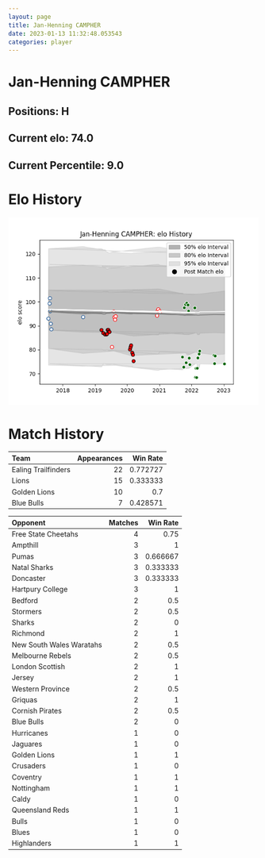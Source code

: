 ```yaml
---  
layout: page  
title: Jan-Henning CAMPHER  
date: 2023-01-13 11:32:48.053543  
categories: player  
---
```

# Jan-Henning CAMPHER

## Positions: H

## Current elo: 74.0

## Current Percentile: 9.0

# Elo History


![elo history](history_Jan-HenningCAMPHER.png)
# Match History


| Team                |   Appearances |   Win Rate |
|:--------------------|--------------:|-----------:|
| Ealing Trailfinders |            22 |   0.772727 |
| Lions               |            15 |   0.333333 |
| Golden Lions        |            10 |   0.7      |
| Blue Bulls          |             7 |   0.428571 |

| Opponent                 |   Matches |   Win Rate |
|:-------------------------|----------:|-----------:|
| Free State Cheetahs      |         4 |   0.75     |
| Ampthill                 |         3 |   1        |
| Pumas                    |         3 |   0.666667 |
| Natal Sharks             |         3 |   0.333333 |
| Doncaster                |         3 |   0.333333 |
| Hartpury College         |         3 |   1        |
| Bedford                  |         2 |   0.5      |
| Stormers                 |         2 |   0.5      |
| Sharks                   |         2 |   0        |
| Richmond                 |         2 |   1        |
| New South Wales Waratahs |         2 |   0.5      |
| Melbourne Rebels         |         2 |   0.5      |
| London Scottish          |         2 |   1        |
| Jersey                   |         2 |   1        |
| Western Province         |         2 |   0.5      |
| Griquas                  |         2 |   1        |
| Cornish Pirates          |         2 |   0.5      |
| Blue Bulls               |         2 |   0        |
| Hurricanes               |         1 |   0        |
| Jaguares                 |         1 |   0        |
| Golden Lions             |         1 |   1        |
| Crusaders                |         1 |   0        |
| Coventry                 |         1 |   1        |
| Nottingham               |         1 |   1        |
| Caldy                    |         1 |   0        |
| Queensland Reds          |         1 |   1        |
| Bulls                    |         1 |   0        |
| Blues                    |         1 |   0        |
| Highlanders              |         1 |   1        |